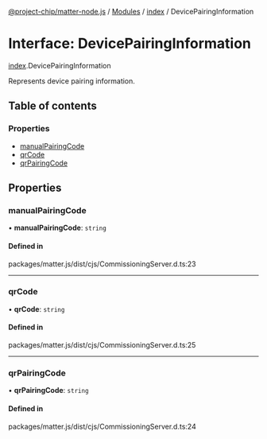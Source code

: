 [@project-chip/matter-node.js](../README.md) / [Modules](../modules.md) / [index](../modules/index.md) / DevicePairingInformation

# Interface: DevicePairingInformation

[index](../modules/index.md).DevicePairingInformation

Represents device pairing information.

## Table of contents

### Properties

- [manualPairingCode](index.DevicePairingInformation.md#manualpairingcode)
- [qrCode](index.DevicePairingInformation.md#qrcode)
- [qrPairingCode](index.DevicePairingInformation.md#qrpairingcode)

## Properties

### manualPairingCode

• **manualPairingCode**: `string`

#### Defined in

packages/matter.js/dist/cjs/CommissioningServer.d.ts:23

___

### qrCode

• **qrCode**: `string`

#### Defined in

packages/matter.js/dist/cjs/CommissioningServer.d.ts:25

___

### qrPairingCode

• **qrPairingCode**: `string`

#### Defined in

packages/matter.js/dist/cjs/CommissioningServer.d.ts:24
